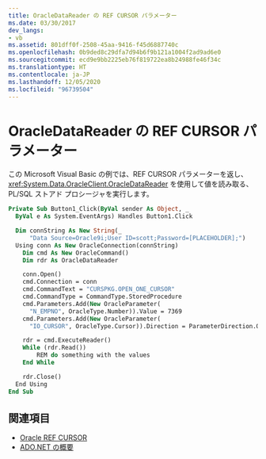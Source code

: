 ```yaml
---
title: OracleDataReader の REF CURSOR パラメーター
ms.date: 03/30/2017
dev_langs:
- vb
ms.assetid: 801dff0f-2508-45aa-9416-f45d6887740c
ms.openlocfilehash: 0b9ded8c29dfa7d94b6f9b121a1004f2ad9ad6e0
ms.sourcegitcommit: ecd9e9bb2225eb76f819722ea8b24988fe46f34c
ms.translationtype: HT
ms.contentlocale: ja-JP
ms.lasthandoff: 12/05/2020
ms.locfileid: "96739504"
---
```

# <a name="ref-cursor-parameters-in-an-oracledatareader"></a>OracleDataReader の REF CURSOR パラメーター

この Microsoft Visual Basic の例では、REF CURSOR パラメーターを返し、<xref:System.Data.OracleClient.OracleDataReader> を使用して値を読み取る、PL/SQL ストアド プロシージャを実行します。

```vb
Private Sub Button1_Click(ByVal sender As Object, _
  ByVal e As System.EventArgs) Handles Button1.Click

  Dim connString As New String(_
      "Data Source=Oracle9i;User ID=scott;Password=[PLACEHOLDER];")
  Using conn As New OracleConnection(connString)
    Dim cmd As New OracleCommand()
    Dim rdr As OracleDataReader

    conn.Open()
    cmd.Connection = conn
    cmd.CommandText = "CURSPKG.OPEN_ONE_CURSOR"
    cmd.CommandType = CommandType.StoredProcedure
    cmd.Parameters.Add(New OracleParameter(
      "N_EMPNO", OracleType.Number)).Value = 7369
    cmd.Parameters.Add(New OracleParameter(
      "IO_CURSOR", OracleType.Cursor)).Direction = ParameterDirection.Output

    rdr = cmd.ExecuteReader()
    While (rdr.Read())
        REM do something with the values
    End While

    rdr.Close()
  End Using
End Sub
```

## <a name="see-also"></a>関連項目

- [Oracle REF CURSOR](oracle-ref-cursors.md)
- [ADO.NET の概要](ado-net-overview.md)
